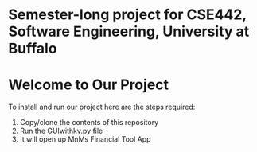 # Semester-long project for CSE442, Software Engineering, University at Buffalo



# Welcome to Our Project
To install and run our project here are the steps required:
1. Copy/clone the contents of this repository
2. Run the GUIwithkv.py file
3. It will open up MnMs Financial Tool App
